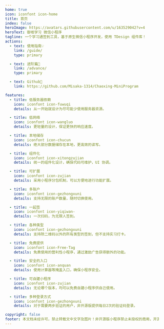 ```yaml
---
home: true
icon: iconfont icon-home
title: 首页
index: false
heroImage: https://avatars.githubusercontent.com/u/163529042?v=4
heroText: 御坂学习 微信小程序
tagline: 一个学习通签到工具，基于原生微信小程序开发，使用 TDesign 组件库！
actions:
  - text: 使用指南💡
    link: /guide/
    type: primary

  - text: 进阶篇🎉
    link: /advance/
    type: primary

  - text: Github🌱
    link: https://github.com/Misaka-1314/Chaoxing-MiniProgram

features:
  - title: 低服务器依赖
    icon: iconfont icon-fuwuqi
    details: 从一开始就设计为尽可能少使用服务器资源。

  - title: 低网络
    icon: iconfont icon-wangluo
    details: 更轻量的设计，保证更快的响应速度。

  - title: 本地储存
    icon: iconfont icon-chucun
    details: 绝大部分数据储存在本地，更高效的读写。

  - title: 组件化
    icon: iconfont icon-xitongzujian
    details: 统一的组件化设计，确保代码可维护，UI 协调。

  - title: 可扩展
    icon: iconfont icon-zujian
    details: 采用小程序分包机制，可以方便地进行功能扩展。

  - title: 多账户
    icon: iconfont icon-gezhongxuni
    details: 支持无限的账户数量，随时切换使用。

  - title: 一起签
    icon: iconfont icon-yiqiwan-
    details: 一次扫码，为无限人签到。

  - title: 各种类型
    icon: iconfont icon-gezhongxuni
    details: 支持除二维码以外的所有类型的签到，但不支持实习打卡。

  - title: 免费提供
    icon: iconfont icon-Free-Tag
    details: 免费使用的营利性小程序，通过激励广告获得额外的功能。

  - title: 安全的入口
    icon: iconfont icon-anquan
    details: 使用计算器等掩盖入口，确保小程序安全。

  - title: 可自建小程序
    icon: iconfont icon-zujian
    details: 无论哪个版本，均可以免费自建小程序供自己使用。

  - title: 多种登录方式
    icon: iconfont icon-gezhongxuni
    details: 对于需要两步验证的用户，非开源版提供每日2次的验证码登录。

copyright: false
footer: 本文档未经许可，禁止转载文中文字及图片！非开源版小程序禁止未授权的商用，开源版小程序通过 <a href="https://github.com/Misaka-1314/Chaoxing-MiniProgram/blob/main/LICENSE">AGPL-3.0</a> 授权！ | Copyright © 2024 - 2025 By <a href="https://github.com/misaka-1314">github.com/misaka-1314</a>
---
```

